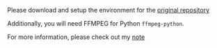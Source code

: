 Please download and setup the environment for the [original repository](https://github.com/xinntao/Real-ESRGAN)

Additionally, you will need FFMPEG for Python `ffmpeg-python`.

For more information, please check out my [note](https://hackmd.io/@Erebustsai/rytfdS2Lgl)
